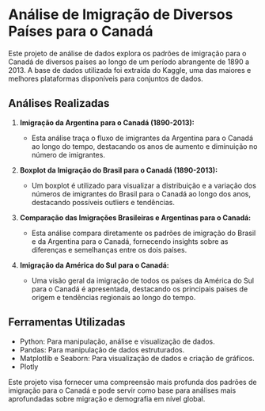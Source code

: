 # Análise de Imigração de Diversos Países para o Canadá

Este projeto de análise de dados explora os padrões de imigração para o Canadá de diversos países ao longo de um período abrangente de 1890 a 2013. A base de dados utilizada foi extraída do Kaggle, uma das maiores e melhores plataformas disponíveis para conjuntos de dados.

## Análises Realizadas

1. **Imigração da Argentina para o Canadá (1890-2013):**
   - Esta análise traça o fluxo de imigrantes da Argentina para o Canadá ao longo do tempo, destacando os anos de aumento e diminuição no número de imigrantes.

2. **Boxplot da Imigração do Brasil para o Canadá (1890-2013):**
   - Um boxplot é utilizado para visualizar a distribuição e a variação dos números de imigrantes do Brasil para o Canadá ao longo dos anos, destacando possíveis outliers e tendências.

3. **Comparação das Imigrações Brasileiras e Argentinas para o Canadá:**
   - Esta análise compara diretamente os padrões de imigração do Brasil e da Argentina para o Canadá, fornecendo insights sobre as diferenças e semelhanças entre os dois países.

4. **Imigração da América do Sul para o Canadá:**
   - Uma visão geral da imigração de todos os países da América do Sul para o Canadá é apresentada, destacando os principais países de origem e tendências regionais ao longo do tempo.

## Ferramentas Utilizadas

- Python: Para manipulação, análise e visualização de dados.
- Pandas: Para manipulação de dados estruturados.
- Matplotlib e Seaborn: Para visualização de dados e criação de gráficos.
- Plotly

Este projeto visa fornecer uma compreensão mais profunda dos padrões de imigração para o Canadá e pode servir como base para análises mais aprofundadas sobre migração e demografia em nível global.
